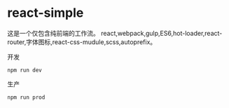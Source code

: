 # react-simple

这是一个仅包含纯前端的工作流。
react,webpack,gulp,ES6,hot-loader,react-router,字体图标,react-css-mudule,scss,autoprefix。

开发
```
npm run dev
```
生产
```
npm run prod
```
